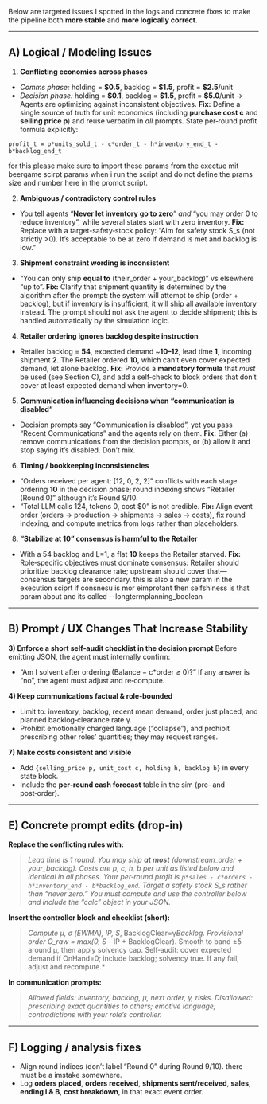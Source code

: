  Below are targeted issues I spotted in the logs and concrete fixes to make the pipeline both **more stable** and **more logically correct**.

---

## A) Logical / Modeling Issues

1. **Conflicting economics across phases**

* *Comms phase:* holding = **\$0.5**, backlog = **\$1.5**, profit = **\$2.5**/unit
* *Decision phase:* holding = **\$0.1**, backlog = **\$1.5**, profit = **\$5.0**/unit
  → Agents are optimizing against inconsistent objectives.
  **Fix:** Define a single source of truth for unit economics (including **purchase cost c** and **selling price p**) and reuse verbatim in *all* prompts. State per‑round profit formula explicitly:

```
profit_t = p*units_sold_t - c*order_t - h*inventory_end_t - b*backlog_end_t
```

for this please make sure to import these params from the exectue mit beergame scirpt params when i run the script and do not define the prams size and number here in the promot script.

2. **Ambiguous / contradictory control rules**

* You tell agents “**Never let inventory go to zero**” *and* “you may order 0 to reduce inventory”, while several states start with zero inventory.
  **Fix:** Replace with a target-safety‑stock policy: “Aim for safety stock S\_s (not strictly >0). It’s acceptable to be at zero if demand is met and backlog is low.”

3. **Shipment constraint wording is inconsistent**

* “You can only ship **equal to** (their\_order + your\_backlog)” vs elsewhere “up to”.
  **Fix:** Clarify that shipment quantity is determined by the algorithm after the prompt: the system will attempt to ship (order + backlog), but if inventory is insufficient, it will ship all available inventory instead. The prompt should not ask the agent to decide shipment; this is handled automatically by the simulation logic.

4. **Retailer ordering ignores backlog despite instruction**

* Retailer backlog = **54**, expected demand \~**10–12**, lead time **1**, incoming shipment **2**. The Retailer ordered **10**, which can’t even cover expected demand, let alone backlog.
  **Fix:** Provide a **mandatory formula** that *must* be used (see Section C), and add a self‑check to block orders that don’t cover at least expected demand when inventory=0.

5. **Communication influencing decisions when “communication is disabled”**

* Decision prompts say “Communication is disabled”, yet you pass “Recent Communications” and the agents rely on them.
  **Fix:** Either (a) remove communications from the decision prompts, or (b) allow it and stop saying it’s disabled. Don’t mix.

6. **Timing / bookkeeping inconsistencies**

* “Orders received per agent: \[12, 0, 2, 2]” conflicts with each stage ordering **10** in the decision phase; round indexing shows “Retailer (Round 0)” although it’s Round 9/10.
* “Total LLM calls 124, tokens 0, cost \$0” is not credible.
  **Fix:** Align event order (orders → production → shipments → sales → costs), fix round indexing, and compute metrics from logs rather than placeholders.


8. **“Stabilize at 10” consensus is harmful to the Retailer**

* With a 54 backlog and L=1, a flat **10** keeps the Retailer starved.
  **Fix:** Role‑specific objectives must dominate consensus: Retailer should prioritize backlog clearance rate; upstream should cover that—consensus targets are secondary. this is also a new param in the execution sciprt if consnesu is mor eimprotant then selfshiness is that param about and its called --longtermplanning_boolean


---

## B) Prompt / UX Changes That Increase Stability


**3) Enforce a short self‑audit checklist in the decision prompt**
Before emitting JSON, the agent must internally confirm:

* “Am I solvent after ordering (Balance − c\*order ≥ 0)?”
  If any answer is “no”, the agent must adjust and re‑compute.

**4) Keep communications factual & role‑bounded**

* Limit to: inventory, backlog, recent mean demand, order just placed, and planned backlog‑clearance rate γ.
* Prohibit emotionally charged language (“collapse”), and prohibit prescribing other roles’ quantities; they may request ranges.


**7) Make costs consistent and visible**

* Add `{selling_price p, unit_cost c, holding h, backlog b}` in every state block.
* Include the **per‑round cash forecast** table in the sim (pre‑ and post‑order).




---



## E) Concrete prompt edits (drop‑in)

**Replace the conflicting rules with:**

> *Lead time is 1 round. You may ship **at most** (downstream\_order + your\_backlog). Costs are p, c, h, b per unit as listed below and identical in all phases. Your per‑round profit is `p*sales - c*orders - h*inventory_end - b*backlog_end`. Target a safety stock S\_s rather than “never zero.” You must compute and use the controller below and include the “calc” object in your JSON.*

**Insert the controller block and checklist (short):**

> *Compute μ, σ (EWMA), IP, S*, BacklogClear=γ*Backlog.
> Provisional order O\_raw = max(0, S* - IP + BacklogClear).
> Smooth to band ±δ around μ, then apply solvency cap.
> Self‑audit: cover expected demand if OnHand=0; include backlog; solvency true. If any fail, adjust and recompute.\*

**In communication prompts:**

> *Allowed fields: inventory, backlog, μ, next order, γ, risks. Disallowed: prescribing exact quantities to others; emotive language; contradictions with your role’s controller.*

---

## F) Logging / analysis fixes

* Align round indices (don’t label “Round 0” during Round 9/10). there must be a imstake somewhere.
* Log **orders placed**, **orders received**, **shipments sent/received**, **sales**, **ending I & B**, **cost breakdown**, in that exact event order.



